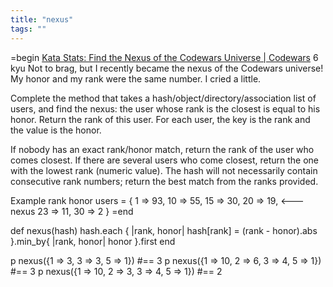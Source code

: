 ```yaml
---
title: "nexus"
tags: ""
---
```


=begin
[Kata Stats: Find the Nexus of the Codewars Universe \| Codewars](https://www.codewars.com/kata/5453dce502949307cf000bff)
6 kyu
Not to brag, but I recently became the nexus of the Codewars universe! My honor and my rank were the same number. I cried a little.

Complete the method that takes a hash/object/directory/association list of users, and find the nexus: the user whose rank is the closest is equal to his honor. Return the rank of this user. For each user, the key is the rank and the value is the honor.

If nobody has an exact rank/honor match, return the rank of the user who comes closest. If there are several users who come closest, return the one with the lowest rank (numeric value). The hash will not necessarily contain consecutive rank numbers; return the best match from the ranks provided.

Example
         rank    honor
users = {  1  =>  93,
          10  =>  55,
          15  =>  30,
          20  =>  19,    &lt;--- nexus
          23  =>  11,
          30  =>   2 }
=end

def nexus(hash)
  hash.each { |rank, honor| hash[rank] = (rank - honor).abs }.min_by{ |rank, honor| honor }.first
end  

p nexus({1 => 3, 3 => 3, 5 => 1}) #== 3
p nexus({1 => 10, 2 => 6, 3 => 4, 5 => 1}) #== 3
p nexus({1 => 10, 2 => 3, 3 => 4, 5 => 1}) #== 2
